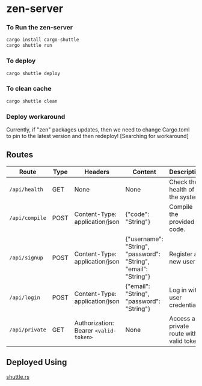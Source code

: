 # zen-server

### To Run the zen-server


```bash
cargo install cargo-shuttle
cargo shuttle run
```

### To deploy

```bash
cargo shuttle deploy
```

### To clean cache


```bash
cargo shuttle clean
```

### Deploy workaround
Currently, if "zen" packages updates, then we need to change Cargo.toml to pin to the latest version and then redeploy! [Searching for workaround]


## Routes

| Route              | Type | Headers                                         | Content                                      | Description                                         |
|---------------------|------|-------------------------------------------------|----------------------------------------------|-----------------------------------------------------|
| `/api/health`       | GET  | None                                            | None                                         | Check the health of the system.                      |
| `/api/compile`      | POST | Content-Type: application/json                  | {"code": "String"}                           | Compile the provided code.                          |
| `/api/signup`       | POST | Content-Type: application/json                  | {"username": "String", "password": "String", "email": "String"} | Register a new user.                               |
| `/api/login`        | POST | Content-Type: application/json                  | {"email": "String", "password": "String"}   | Log in with user credentials.                       |
| `/api/private`      | GET  | Authorization: Bearer `<valid-token>`           | None                                         | Access a private route with a valid token.          |


## Deployed Using

[shuttle.rs](https://console.shuttle.rs)
